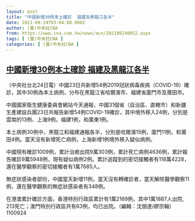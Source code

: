 ```yaml
---
layout: post
title: "中國新增30例本土確診  福建及黑龍江各半"
date: 2021-09-24T03:04:08.000Z
author: (臺)中央社CNA
from: https://www.cna.com.tw/news/acn/202109240052.aspx
tags: [ (臺)中央社CNA ]
categories: [ (臺)中央社CNA ]
---
```

<!--1632452648000-->
[中國新增30例本土確診  福建及黑龍江各半](https://www.cna.com.tw/news/acn/202109240052.aspx)
------

<div>
<div></div><div class="paragraph"><p>（中央社台北24日電）中國23日共新增54例2019冠狀病毒疾病（COVID-19）確診，其中30例為本土病例，分布在黑龍江省哈爾濱市、福建省廈門市及莆田市。</p><p>中國國家衛生健康委員會網站今天通報，中國31個省（自治區、直轄市）和新疆生產建設兵團23日共報告新增54例COVID-19確診，其中境外移入24例，分別是雲南的13例、上海9例，福建1例，和廣東1例。</p><p>本土病例30例中，黑龍江和福建通報各半，分別是哈爾濱15例，廈門11例，和莆田4例。當天沒有新增死亡病例，上海新增1例境外移入疑似病例。</p><p>中國現有確診1009例，累計治癒出院9萬303例，累計死亡病例4636例，累計報告確診9萬5948例，現有疑似病例2例。累計追蹤到的密切接觸者有118萬4228，還在醫學觀察的密切接觸者有1萬7685人。</p><p>無症狀感染者部份，中國當天新增11例，當天沒有轉確診者，當天解除醫學觀察11例，還在醫學觀察的無症狀感染者有348例。</p><p>在港澳累計確診方面，香港特別行政區累計有1萬2169例，其中1萬1887人出院, 213死亡；澳門特別行政區共有63例，均已出院。（編輯：沈朋達/繆宗翰）1100924</p></div>
</div>
